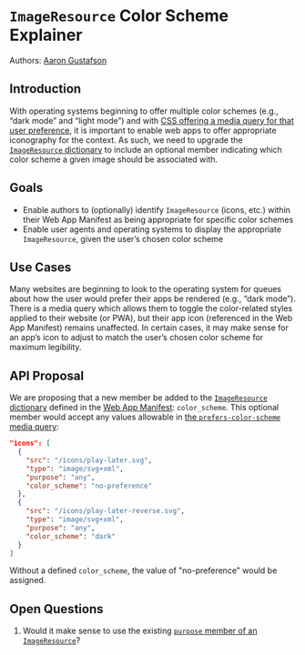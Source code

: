 # <code>ImageResource</code> Color Scheme Explainer

Authors: [Aaron Gustafson](https://github.com/aarongustafson)

## Introduction

With operating systems beginning to offer multiple color schemes (e.g., “dark mode” and “light mode”) and with [CSS offering a media query for that user preference](https://drafts.csswg.org/mediaqueries-5/#descdef-media-prefers-color-scheme), it is important to enable web apps to offer appropriate iconography for the context. As such, we need to upgrade the [<code>ImageResource</code> dictionary](https://w3c.github.io/manifest/#dom-imageresource) to include an optional member indicating which color scheme a given image should be associated with.

## Goals

* Enable authors to (optionally) identify <code>ImageResource</code> (icons, etc.) within their Web App Manifest as being appropriate for specific color schemes
* Enable user agents and operating systems to display the appropriate <code>ImageResource</code>, given the user’s chosen color scheme

## Use Cases

Many websites are beginning to look to the operating system for queues about how the user would prefer their apps be rendered (e.g., “dark mode”). There is a media query which allows them to toggle the color-related styles applied to their website (or PWA), but their app icon (referenced in the Web App Manifest) remains unaffected. In certain cases, it may make sense for an app’s icon to adjust to match the user’s chosen color scheme for maximum legibility.

## API Proposal

We are proposing that a new member be added to the [<code>ImageResource</code> dictionary](https://w3c.github.io/manifest/#dom-imageresource) defined in the [Web App Manifest](https://w3c.github.io/manifest/): `color_scheme`. This optional member would accept any values allowable in [the `prefers-color-scheme` media query](https://drafts.csswg.org/mediaqueries-5/#descdef-media-prefers-color-scheme):

```json
"icons": [
  {
    "src": "/icons/play-later.svg",
    "type": "image/svg+xml",
    "purpose": "any",
    "color_scheme": "no-preference"
  },
  {
    "src": "/icons/play-later-reverse.svg",
    "type": "image/svg+xml",
    "purpose": "any",
    "color_scheme": "dark"
  }
]
```

Without a defined `color_scheme`, the value of "no-preference" would be assigned.

## Open Questions

1. Would it make sense to use the existing [`purpose` member of an <code>ImageResource</code>](https://w3c.github.io/manifest/#dom-imageresource-purpose)?